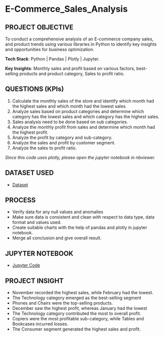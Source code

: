 # E-Commerce_Sales_Analysis

## PROJECT OBJECTIVE
To conduct a comprehensive analysis of an E-commerce company sales, and product trends using various libraries in Python to identify key insights and opportunities for business optimization.

**Tech Stack**: Python | Pandas | Plotly | Jupyter.

**Key Insights**: Monthly sales and profit based on various factors, best-selling products and product category, Sales to profit ratio.

## QUESTIONS (KPIs)
1. Calculate the monthly sales of the store and identify which month had the highest sales and which month had the lowest sales.
2. Analyze sales based on product categories and determine which category has the lowest sales and which category has the highest sales.
3. Sales analysis need to be done based on sub categories.
4. Analyze the monthly profit from sales and determine which month had the highest profit.
5. Analyze the profit by category and sub-category.
6. Analyze the sales and profit by customer segment.
7. Analyze the sales to profit ratio.

_Since this code uses plotly, please open the jupyter notebook in nbviewer._

## DATASET USED
- <a href="https://github.com/Isha4001/E-Commerce_Sales_Analysis/blob/main/Superstore_sample.csv">Dataset</a>

## PROCESS
* Verify data for any null values and anomalies
* Make sure data is consistent and clean with respect to data type, data format and values used.
* Create suitable charts with the help of pandas and plotly in jupyter notebook.
* Merge all conclusion and give overall result.

## JUPYTER NOTEBOOK
- <a href="https://github.com/Isha4001/E-Commerce_Sales_Analysis/blob/main/E_Commerce_Project.ipynb">Jupyter Code</a>

## PROJECT INSIGHT
  * November recorded the highest sales, while February had the lowest.
  * The Technology category emerged as the best-selling segment
  * Phones and Chairs were the top-selling products.
  * December saw the highest profit, whereas January had the lowest
  * The Technology category contributed the most to overall profit.
  * Copiers were the most profitable sub-category, while Tables and Bookcases incurred losses.
  * The Consumer segment generated the highest sales and profit.
